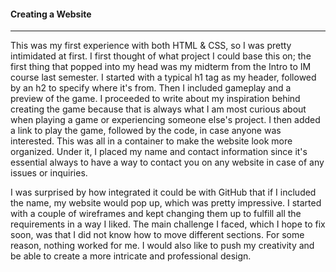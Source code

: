 #### Creating a Website
___

This was my first experience with both HTML & CSS, so I was pretty intimidated at first. I first thought of what project I could base this on; the first thing that popped into my head was my midterm from the Intro to IM course last semester. I started with a typical h1 tag as my header, followed by an h2 to specify where it's from. Then I included gameplay and a preview of the game. I proceeded to write about my inspiration behind creating the game because that is always what I am most curious about when playing a game or experiencing someone else's project. I then added a link to play the game, followed by the code, in case anyone was interested. This was all in a container to make the website look more organized. Under it, I placed my name and contact information since it's essential always to have a way to contact you on any website in case of any issues or inquiries.

I was surprised by how integrated it could be with GitHub that if I included the name, my website would pop up, which was pretty impressive. I started with a couple of wireframes and kept changing them up to fulfill all the requirements in a way I liked. The main challenge I faced, which I  hope to fix soon, was that I did not know how to move different sections. For some reason, nothing worked for me. I would also like to push my creativity and be able to create a more intricate and professional design.
